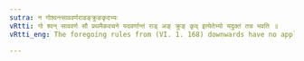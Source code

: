 ```yaml
---
sutra: न गोश्वन्त्साववर्णराडङ्क्रुङकृदभ्यः
vRtti: गो श्वन् साववर्ण सौ प्रथमैकवचने यदवर्णान्तं राड् अङ् क्रुङ् कृद् इत्येतेभ्यो यदुक्तं तन्न भवति ॥
vRtti_eng: The foregoing rules from (VI. 1. 168) downwards have no applicability after गो, and श्वन् and words ending in them; nor after a stem which before the case ending of the Nominative singular has अ or आ, nor after रज्, or after a sterm ending in अञ्च्, nor as well as after क्रुञ्च् and कृत् ॥

---
```

